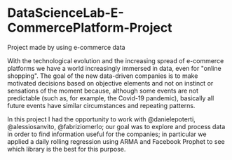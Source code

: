 # DataScienceLab-E-CommercePlatform-Project
Project made by using e-commerce data

With the technological evolution and the increasing spread of e-commerce platforms we have a world increasingly immersed in data, even for "online shopping".
The goal of the new data-driven companies is to make motivated decisions based on objective elements and not on instinct or sensations of the moment because, although some events are not predictable (such as, for example, the Covid-19 pandemic), basically all future events have similar circumstances and repeating patterns.

In this project I had the opportunity to work with @danielepoterti, @alessiosanvito, @fabriziomerlo; our goal was to explore and process data in order to find information useful for the companies; in particular we applied a daily rolling regression using ARMA and Facebook Prophet to see which library is the best for this purpose.
